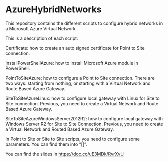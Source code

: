# AzureHybridNetworks
This repository contains the different scripts to configure hybrid networks in a Microsoft Azure Virtual Network. 

This is a description of each script:

Certificate: how to create an auto signed certificate for Point to Site connection.

InstallPowerShellAzure: how to install Microsoft Azure module in PowerShell.

PointToSiteAzure: how to configure a Point to Site connection. There are two ways: starting from nothing, or starting with a Virtual Network and Route Based Azure Gateway.

SiteToSiteAzureLinux: how to configure local gateway with Linux for Site to Site connection. Previous, you need to create a Virtual Network and Route Based Azure Gateway.

SiteToSiteAzureWindowsServer2012R2: how to configure local gateway with Windows Server R2 for Site to Site Connection. Previous, you need to create a Virtual Network and Routed Based Azure Gateway.

In Point to Site or Site to Site scripts, you need to configure some parameters. You can find them into “[]”.

You can find the slides in https://doc.co/uE3MDk/RvrXvU
